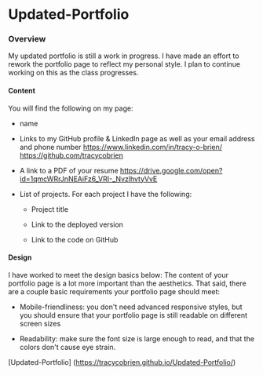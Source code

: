 # Updated-Portfolio

### Overview
My updated portfolio is still a work in progress. I have made an effort to rework the portfolio page to reflect my personal style. I plan to continue working on this as the class progresses. 

#### Content

You will find the following on my page:

* name

* Links to my GitHub profile & LinkedIn page as well as your email address and phone number 
https://www.linkedin.com/in/tracy-o-brien/
https://github.com/tracycobrien

* A link to a PDF of your resume https://drive.google.com/open?id=1qmcWRrJnNEAiFz6_VRI-_NvzlhvtyVvE

* List of projects. For each project I have the following:

  * Project title

  * Link to the deployed version

  * Link to the code on GitHub

#### Design

I have worked to meet the design basics below:
The content of your portfolio page is a lot more important than the aesthetics. That said, there are a couple basic requirements your portfolio page should meet:

* Mobile-friendliness: you don't need advanced responsive styles, but you should ensure that your portfolio page is still readable on different screen sizes

* Readability: make sure the font size is large enough to read, and that the colors don't cause eye strain.

[Updated-Portfolio] (https://tracycobrien.github.io/Updated-Portfolio/)